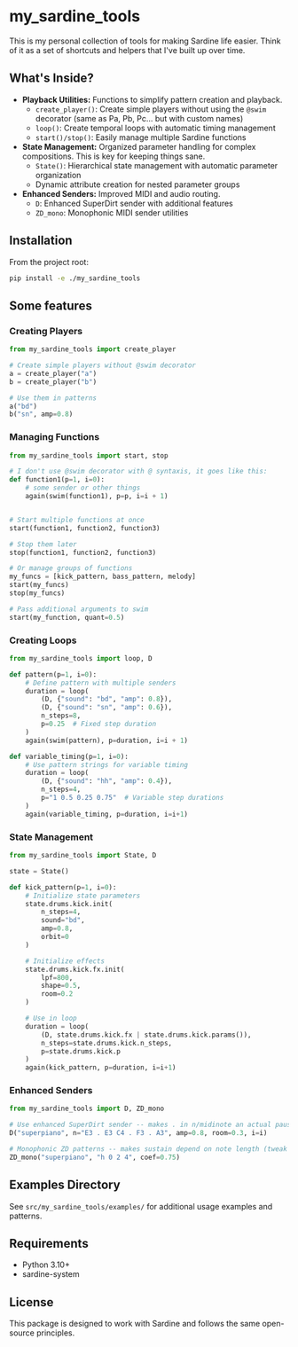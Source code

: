 # my_sardine_tools

This is my personal collection of tools for making Sardine life easier. Think of it as a set of shortcuts and helpers that I've built up over time.

## What's Inside?

*   **Playback Utilities:** Functions to simplify pattern creation and playback.
    *   `create_player()`: Create simple players without using the `@swim` decorator (same as Pa, Pb, Pc... but with custom names)
    *   `loop()`: Create temporal loops with automatic timing management
    *   `start()/stop()`: Easily manage multiple Sardine functions
*   **State Management:** Organized parameter handling for complex compositions. This is key for keeping things sane.
    *   `State()`: Hierarchical state management with automatic parameter organization
    *   Dynamic attribute creation for nested parameter groups
*   **Enhanced Senders:** Improved MIDI and audio routing.
    *   `D`: Enhanced SuperDirt sender with additional features
    *   `ZD_mono`: Monophonic MIDI sender utilities

## Installation

From the project root:

```bash
pip install -e ./my_sardine_tools
```

## Some features

### Creating Players

```python
from my_sardine_tools import create_player

# Create simple players without @swim decorator
a = create_player("a")
b = create_player("b")

# Use them in patterns
a("bd")
b("sn", amp=0.8)
```

### Managing Functions

```python
from my_sardine_tools import start, stop

# I don't use @swim decorator with @ syntaxis, it goes like this:
def function1(p=1, i=0):
    # some sender or other things
    again(swim(function1), p=p, i=i + 1)


# Start multiple functions at once
start(function1, function2, function3)

# Stop them later
stop(function1, function2, function3)

# Or manage groups of functions
my_funcs = [kick_pattern, bass_pattern, melody]
start(my_funcs)
stop(my_funcs)

# Pass additional arguments to swim
start(my_function, quant=0.5)
```

### Creating Loops

```python
from my_sardine_tools import loop, D

def pattern(p=1, i=0):
    # Define pattern with multiple senders
    duration = loop(
        (D, {"sound": "bd", "amp": 0.8}),
        (D, {"sound": "sn", "amp": 0.6}),
        n_steps=8,
        p=0.25  # Fixed step duration
    )
    again(swim(pattern), p=duration, i=i + 1)

def variable_timing(p=1, i=0):
    # Use pattern strings for variable timing
    duration = loop(
        (D, {"sound": "hh", "amp": 0.4}),
        n_steps=4,
        p="1 0.5 0.25 0.75"  # Variable step durations
    )
    again(variable_timing, p=duration, i=i+1)
```

### State Management

```python
from my_sardine_tools import State, D

state = State()

def kick_pattern(p=1, i=0):
    # Initialize state parameters
    state.drums.kick.init(
        n_steps=4,
        sound="bd",
        amp=0.8,
        orbit=0
    )

    # Initialize effects
    state.drums.kick.fx.init(
        lpf=800,
        shape=0.5,
        room=0.2
    )

    # Use in loop
    duration = loop(
        (D, state.drums.kick.fx | state.drums.kick.params()),
        n_steps=state.drums.kick.n_steps,
        p=state.drums.kick.p
    )
    again(kick_pattern, p=duration, i=i+1)
```

### Enhanced Senders

```python
from my_sardine_tools import D, ZD_mono

# Use enhanced SuperDirt sender -- makes . in n/midinote an actual pause
D("superpiano", n="E3 . E3 C4 . F3 . A3", amp=0.8, room=0.3, i=i)

# Monophonic ZD patterns -- makes sustain depend on note length (tweak with coef parameter)
ZD_mono("superpiano", "h 0 2 4", coef=0.75)
```

## Examples Directory

See `src/my_sardine_tools/examples/` for additional usage examples and patterns.

## Requirements

*   Python 3.10+
*   sardine-system

## License

This package is designed to work with Sardine and follows the same open-source principles.
